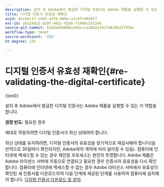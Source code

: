 ```yaml
---
description: 설치 후 Adobe에서 발급한 디지털 인증서는 Adobe 제품을 실행할 수 있는 키 역할을 합니다.
title: 디지털 인증서 유효성 재확인
uuid: 8cc6ec17-c565-4276-809a-a7c4fc9919f7
exl-id: a5a24da2-d28f-402c-82db-f1046c525244
source-git-commit: b1dda69a606a16dccca30d2a74c7e63dbd27936c
workflow-type: tm+mt
source-wordcount: '152'
ht-degree: 13%

---
```


# 디지털 인증서 유효성 재확인{#re-validating-the-digital-certificate}

{{eol}}

설치 후 Adobe에서 발급한 디지털 인증서는 Adobe 제품을 실행할 수 있는 키 역할을 합니다.

**권장 빈도:** 필요한 경우

제대로 작동하려면 디지털 인증서가 최신 상태여야 합니다.

최신 상태를 유지하려면, 디지털 인증서의 유효성을 정기적으로 재검사해야 합니다(일반적으로 30일마다 확인되지만, Adobe와의 계약에 따라 달라질 수 있음). 컴퓨터에 인터넷에 액세스할 수 있는 경우 재인증 프로세스는 완전히 투명합니다. Adobe 제품은 Adobe 라이센스 서버에 자동으로 연결되고 필요한 경우 인증서의 유효성을 다시 확인합니다. 컴퓨터에 인터넷에 액세스할 수 없는 경우 Adobe 라이선스 서버에서 유효성이 확인된 새 인증서를 다운로드하여 다음 단계에 제공된 단계를 사용하여 컴퓨터에 설치해야 합니다. [디지털 인증서 다운로드 및 설치](../../../home/c-inst-svr/c-install-ins-svr/t-install-proc-inst-svr-dpu/c-dnld-dgtl-cert/c-dnld-dgtl-cert.md#concept-4f79c240492f4e52b6375b4b3bbefa17).
